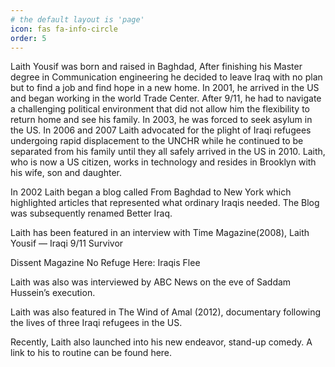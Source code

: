 ```yaml
---
# the default layout is 'page'
icon: fas fa-info-circle
order: 5
---
```


Laith Yousif was born and raised in Baghdad, After finishing his Master degree in Communication engineering he decided to leave Iraq with no plan but to find a job and find hope in a new home. In 2001, he arrived in the US and began working in the world Trade Center. After 9/11, he had to navigate a challenging political environment that did not allow him the flexibility to return home and see his family. In 2003, he was forced to seek asylum in the US. In 2006 and 2007 Laith advocated for the plight of Iraqi refugees undergoing rapid displacement to the UNCHR while he continued to be separated from his family until they all safely arrived in the US in 2010. Laith, who is now a US citizen, works in technology and resides in Brooklyn with his wife, son and daughter.

In 2002 Laith began a blog called From Baghdad to New York which highlighted articles that represented what ordinary Iraqis needed. The Blog was subsequently renamed Better Iraq.

Laith has been featured in an interview with Time Magazine(2008), Laith Yousif — Iraqi 9/11 Survivor

Dissent Magazine No Refuge Here: Iraqis Flee

Laith was also was interviewed by ABC News on the eve of Saddam Hussein’s execution.

Laith was also featured in The Wind of Amal (2012), documentary following the lives of three Iraqi refugees in the US.

Recently, Laith also launched into his new endeavor, stand-up comedy. A link to his to routine can be found here.
